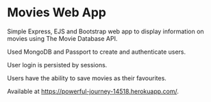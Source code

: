 # Movies Web App

Simple Express, EJS and Bootstrap web app to display information on movies using The Movie Database API.

Used MongoDB and Passport to create and authenticate users.

User login is persisted by sessions.

Users have the ability to save movies as their favourites.

Available at https://powerful-journey-14518.herokuapp.com/.

